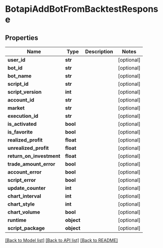 # BotapiAddBotFromBacktestResponse

## Properties
Name | Type | Description | Notes
------------ | ------------- | ------------- | -------------
**user_id** | **str** |  | [optional] 
**bot_id** | **str** |  | [optional] 
**bot_name** | **str** |  | [optional] 
**script_id** | **str** |  | [optional] 
**script_version** | **int** |  | [optional] 
**account_id** | **str** |  | [optional] 
**market** | **str** |  | [optional] 
**execution_id** | **str** |  | [optional] 
**is_activated** | **bool** |  | [optional] 
**is_favorite** | **bool** |  | [optional] 
**realized_profit** | **float** |  | [optional] 
**unrealized_profit** | **float** |  | [optional] 
**return_on_investment** | **float** |  | [optional] 
**trade_amount_error** | **bool** |  | [optional] 
**account_error** | **bool** |  | [optional] 
**script_error** | **bool** |  | [optional] 
**update_counter** | **int** |  | [optional] 
**chart_interval** | **int** |  | [optional] 
**chart_style** | **int** |  | [optional] 
**chart_volume** | **bool** |  | [optional] 
**runtime** | **object** |  | [optional] 
**script_package** | **object** |  | [optional] 

[[Back to Model list]](../README.md#documentation-for-models) [[Back to API list]](../README.md#documentation-for-api-endpoints) [[Back to README]](../README.md)

